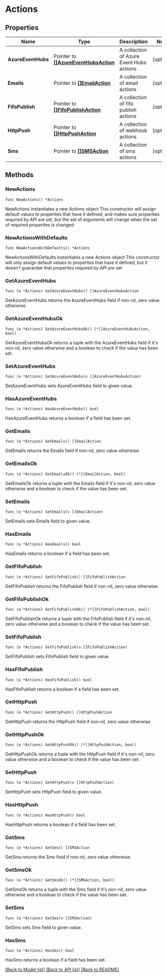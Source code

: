 # Actions

## Properties

Name | Type | Description | Notes
------------ | ------------- | ------------- | -------------
**AzureEventHubs** | Pointer to [**[]AzureEventHubsAction**](AzureEventHubsAction.md) | A collection of Azure Event Hubs actions | [optional] 
**Emails** | Pointer to [**[]EmailAction**](EmailAction.md) | A collection of email actions | [optional] 
**FifoPublish** | Pointer to [**[]FifoPublishAction**](FifoPublishAction.md) | A collection of fifo publish actions | [optional] 
**HttpPush** | Pointer to [**[]HttpPushAction**](HttpPushAction.md) | A collection of webhook actions | [optional] 
**Sms** | Pointer to [**[]SMSAction**](SMSAction.md) | A collection of sms actions | [optional] 

## Methods

### NewActions

`func NewActions() *Actions`

NewActions instantiates a new Actions object
This constructor will assign default values to properties that have it defined,
and makes sure properties required by API are set, but the set of arguments
will change when the set of required properties is changed

### NewActionsWithDefaults

`func NewActionsWithDefaults() *Actions`

NewActionsWithDefaults instantiates a new Actions object
This constructor will only assign default values to properties that have it defined,
but it doesn't guarantee that properties required by API are set

### GetAzureEventHubs

`func (o *Actions) GetAzureEventHubs() []AzureEventHubsAction`

GetAzureEventHubs returns the AzureEventHubs field if non-nil, zero value otherwise.

### GetAzureEventHubsOk

`func (o *Actions) GetAzureEventHubsOk() (*[]AzureEventHubsAction, bool)`

GetAzureEventHubsOk returns a tuple with the AzureEventHubs field if it's non-nil, zero value otherwise
and a boolean to check if the value has been set.

### SetAzureEventHubs

`func (o *Actions) SetAzureEventHubs(v []AzureEventHubsAction)`

SetAzureEventHubs sets AzureEventHubs field to given value.

### HasAzureEventHubs

`func (o *Actions) HasAzureEventHubs() bool`

HasAzureEventHubs returns a boolean if a field has been set.

### GetEmails

`func (o *Actions) GetEmails() []EmailAction`

GetEmails returns the Emails field if non-nil, zero value otherwise.

### GetEmailsOk

`func (o *Actions) GetEmailsOk() (*[]EmailAction, bool)`

GetEmailsOk returns a tuple with the Emails field if it's non-nil, zero value otherwise
and a boolean to check if the value has been set.

### SetEmails

`func (o *Actions) SetEmails(v []EmailAction)`

SetEmails sets Emails field to given value.

### HasEmails

`func (o *Actions) HasEmails() bool`

HasEmails returns a boolean if a field has been set.

### GetFifoPublish

`func (o *Actions) GetFifoPublish() []FifoPublishAction`

GetFifoPublish returns the FifoPublish field if non-nil, zero value otherwise.

### GetFifoPublishOk

`func (o *Actions) GetFifoPublishOk() (*[]FifoPublishAction, bool)`

GetFifoPublishOk returns a tuple with the FifoPublish field if it's non-nil, zero value otherwise
and a boolean to check if the value has been set.

### SetFifoPublish

`func (o *Actions) SetFifoPublish(v []FifoPublishAction)`

SetFifoPublish sets FifoPublish field to given value.

### HasFifoPublish

`func (o *Actions) HasFifoPublish() bool`

HasFifoPublish returns a boolean if a field has been set.

### GetHttpPush

`func (o *Actions) GetHttpPush() []HttpPushAction`

GetHttpPush returns the HttpPush field if non-nil, zero value otherwise.

### GetHttpPushOk

`func (o *Actions) GetHttpPushOk() (*[]HttpPushAction, bool)`

GetHttpPushOk returns a tuple with the HttpPush field if it's non-nil, zero value otherwise
and a boolean to check if the value has been set.

### SetHttpPush

`func (o *Actions) SetHttpPush(v []HttpPushAction)`

SetHttpPush sets HttpPush field to given value.

### HasHttpPush

`func (o *Actions) HasHttpPush() bool`

HasHttpPush returns a boolean if a field has been set.

### GetSms

`func (o *Actions) GetSms() []SMSAction`

GetSms returns the Sms field if non-nil, zero value otherwise.

### GetSmsOk

`func (o *Actions) GetSmsOk() (*[]SMSAction, bool)`

GetSmsOk returns a tuple with the Sms field if it's non-nil, zero value otherwise
and a boolean to check if the value has been set.

### SetSms

`func (o *Actions) SetSms(v []SMSAction)`

SetSms sets Sms field to given value.

### HasSms

`func (o *Actions) HasSms() bool`

HasSms returns a boolean if a field has been set.


[[Back to Model list]](../README.md#documentation-for-models) [[Back to API list]](../README.md#documentation-for-api-endpoints) [[Back to README]](../README.md)


